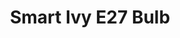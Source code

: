 ---
model: NL08-0800
vendor: Nanoleaf
title: Smart Ivy E27 Bulb
category: bulb
supports: brightness
image: /assets/images/devices/Nanoleaf_NL08-0800.jpg
zigbeemodel: ['NL08-0800']
compatible: [z2m]
mlink: 
link: https://www.amazon.co.uk/Nanoleaf-Smart-Ivy-Light-Bullb/dp/B018SWIOTU
link2: https://www.amazon.com/Ivy-Smarter-Kit-HomeKit-Lighting/dp/B015T3F6P6/
link3: 
---